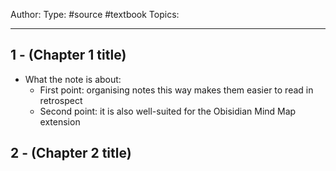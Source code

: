 Author:
Type: #source #textbook
Topics:

---

## 1 - (Chapter 1 title)

- What the note is about:
	- First point: organising notes this way makes them easier to read in retrospect
	- Second point: it is also well-suited for the Obisidian Mind Map extension

## 2 - (Chapter 2 title)
